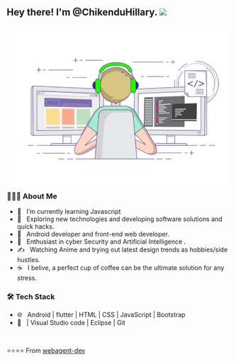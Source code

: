 <!---
- 👋 Hi, I’m @ChikenduHillary
- 👀 I’m interested in web development 
- 🌱 I’m currently learning JavaScript 
- 📫 How to reach me chikenduhill@gmail.com 


ChikenduHillary/ChikenduHillary is a ✨ special ✨ repository because its `README.md` (this file) appears on your GitHub profile.
You can click the Preview link to take a look at your changes.
--->
<h2> Hey there! I'm @ChikenduHillary. <img src="https://github.com/souvikguria98/souvikguria98/blob/master/Hi.gif" width="25"></h2>
<img align="right" alt="GIF" src="https://raw.githubusercontent.com/devSouvik/devSouvik/master/gif3.gif" width="500"/>

<h3> 👨🏻‍💻 About Me </h3>

- 🔭 &nbsp; I’m currently learning Javascript
- 🤔 &nbsp; Exploring new technologies and developing software solutions and quick hacks.
- 💼 &nbsp; Android developer and front-end web developer.
- 🌱 &nbsp; Enthusiast in cyber Security and Artificial Intelligence .
- ✍️ &nbsp; Watching Anime and trying out latest design trends as hobbies/side hustles.
- ☕ &nbsp; I belive, a perfect cup of coffee can be the ultimate solution for any stress. 

<h3>🛠 Tech Stack</h3>

- 🌐 &nbsp; Android | flutter | HTML | CSS | JavaScript | Bootstrap 
- 🔧 &nbsp; | Visual Studio code | Eclipse | Git


<br>


⭐️⭐️⭐️⭐️ From [webagent-dev](https://github.com/webagent-dev)
